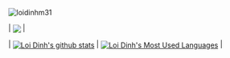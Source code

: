 <p align="left"> <img src="https://komarev.com/ghpvc/?username=loidinhm31&label=Profile%20views&color=0e75b6&style=flat" alt="loidinhm31" /> </p>

| <img align="center" src="https://github-readme-streak-stats.herokuapp.com/?user=loidinhm31" /> |

| <a href="https://github.com/loidinhm31"><img align="center" src="https://github-readme-stats.vercel.app/api?username=loidinhm31&show_icons=true&include_all_commits=true&theme=buefy&hide_border=true" alt="Loi Dinh's github stats" /></a> | <a href="https://github-readme-stats.vercel.app/api/top-langs/?username=loidinhm31&layout=compact&theme=buefy&hide_border=true"><img align="center" src="https://github-readme-stats.vercel.app/api/top-langs/?username=loidinhm31&layout=compact&theme=buefy&hide_border=true" alt="Loi Dinh's Most Used Languages"/></a> |
